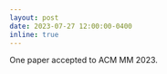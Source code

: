 ```yaml
---
layout: post
date: 2023-07-27 12:00:00-0400
inline: true
---
```


One paper accepted to ACM MM 2023.
